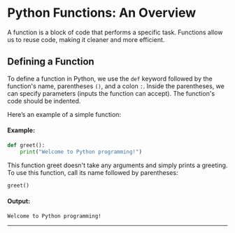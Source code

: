 # Python Functions: An Overview

A function is a block of code that performs a specific task. Functions allow us to reuse code, making it cleaner and more efficient.

## Defining a Function

To define a function in Python, we use the `def` keyword followed by the function's name, parentheses `()`, and a colon `:`. Inside the parentheses, we can specify parameters (inputs the function can accept). The function's code should be indented.

Here’s an example of a simple function:

#### Example:
```python
def greet():
    print("Welcome to Python programming!")
```

This function greet doesn't take any arguments and simply prints a greeting. To use this function, call its name followed by parentheses:

```python
greet()
```
#### Output:
```
Welcome to Python programming!
```
---
